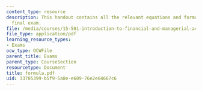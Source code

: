 ```yaml
---
content_type: resource
description: This handout contains all the relevant equations and formulae for the
  final exam.
file: /media/courses/15-501-introduction-to-financial-and-managerial-accounting-spring-2004/33705399b5f95a8ee60976e2e64667c6_formula.pdf
file_type: application/pdf
learning_resource_types:
- Exams
ocw_type: OCWFile
parent_title: Exams
parent_type: CourseSection
resourcetype: Document
title: formula.pdf
uid: 33705399-b5f9-5a8e-e609-76e2e64667c6
---
```

